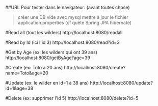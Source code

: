 ##URL Pour tester dans le navigateur:
(avant toutes chose)
>créer une DB vide avec mysql
>mettre à jour le fichier application.properties (cf quête Spring JPA hibernate)


#Read all (tout les wilders)
http://localhost:8080/readall

#Read by Id (ici l'id 3)
http://localhost:8080/read?id=3

#Get by Age (ex: les wilders qui ont 39 ans)
http://localhost:8080/getByAge?age=39

#Create (ex: Toto a 20 ans)
http://localhost:8080/create?name=Toto&age=20

#Update (ex: le wilder en id=1 à 38 ans)
http://localhost:8080/update?id=1&age=38

#Delete (ex: supprimer l'id 5)
http://localhost:8080/delete?id=5

